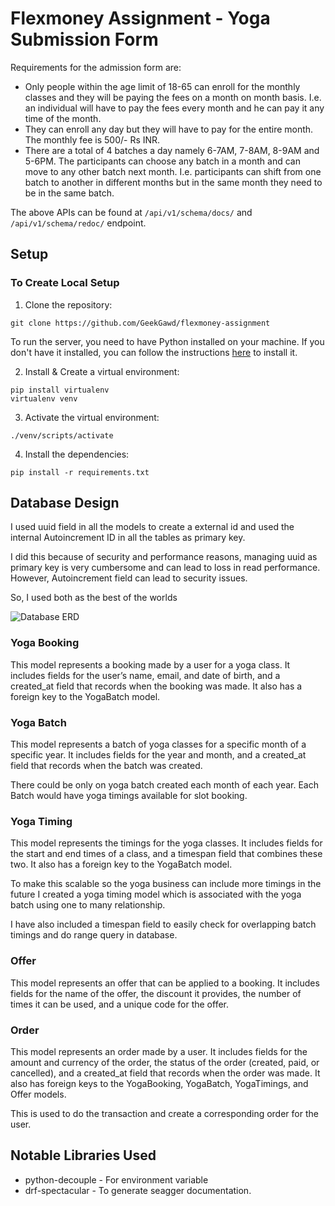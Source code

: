 # Flexmoney Assignment - Yoga Submission Form

Requirements for the admission form are:
- Only people within the age limit of 18-65 can enroll for the monthly classes and they will
be paying the fees on a month on month basis. I.e. an individual will have to pay the fees
every month and he can pay it any time of the month.
- They can enroll any day but they will have to pay for the entire month. The monthly fee is
500/- Rs INR.
- There are a total of 4 batches a day namely 6-7AM, 7-8AM, 8-9AM and 5-6PM. The
participants can choose any batch in a month and can move to any other batch next
month. I.e. participants can shift from one batch to another in different months but in the
same month they need to be in the same batch.

The above APIs can be found at `/api/v1/schema/docs/` and `/api/v1/schema/redoc/` endpoint.

## Setup
### To Create Local Setup
1. Clone the repository:

```CMD
git clone https://github.com/GeekGawd/flexmoney-assignment
```
To run the server, you need to have Python installed on your machine. If you don't have it installed, you can follow the instructions [here](https://www.geeksforgeeks.org/download-and-install-python-3-latest-version/) to install it.

2. Install & Create a virtual environment:

```CMD
pip install virtualenv
virtualenv venv
```

3. Activate the virtual environment:
```CMD
./venv/scripts/activate
```

4. Install the dependencies: 

```CMD
pip install -r requirements.txt
```
<!-- 
### Docker Setup

```CMD
docker-compose up --build -d
``` -->

## Database Design

I used uuid field in all the models to create a external id and used the internal Autoincrement ID in all the tables as primary key. 

I did this because of security and performance reasons, managing uuid as primary key is very cumbersome and can lead to loss in read performance. However, Autoincrement field can lead to security issues.

So, I used both as the best of the worlds


![Database ERD](https://i.imgur.com/WqUyg93.png)


### Yoga Booking
This model represents a booking made by a user for a yoga class. It includes fields for the user’s name, email, and date of birth, and a created_at field that records when the booking was made. It also has a foreign key to the YogaBatch model.

### Yoga Batch
This model represents a batch of yoga classes for a specific month of a specific year. It includes fields for the year and month, and a created_at field that records when the batch was created.

There could be only on yoga batch created each month of each year. Each Batch would have yoga timings available for slot booking.

### Yoga Timing
This model represents the timings for the yoga classes. It includes fields for the start and end times of a class, and a timespan field that combines these two. It also has a foreign key to the YogaBatch model.

To make this scalable so the yoga business can include more timings in the future I created a yoga timing model which is associated with the yoga batch using one to many relationship.

I have also included a timespan field to easily check for overlapping batch timings and do range query in database.

### Offer
This model represents an offer that can be applied to a booking. It includes fields for the name of the offer, the discount it provides, the number of times it can be used, and a unique code for the offer.

### Order

This model represents an order made by a user. It includes fields for the amount and currency of the order, the status of the order (created, paid, or cancelled), and a created_at field that records when the order was made. It also has foreign keys to the YogaBooking, YogaBatch, YogaTimings, and Offer models.

This is used to do the transaction and create a corresponding order for the user.

## Notable Libraries Used

- python-decouple - For environment variable
- drf-spectacular - To generate seagger documentation.